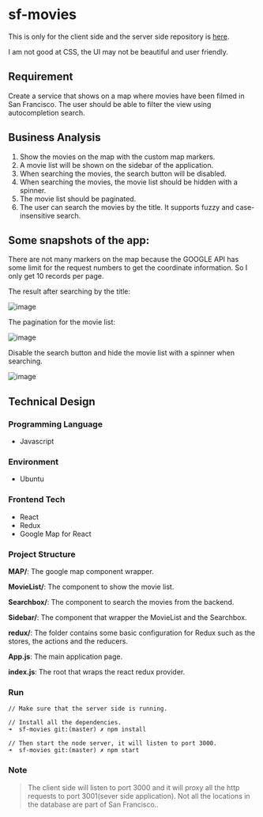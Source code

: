 # sf-movies
This is only for the client side and the server side repository is [here](https://github.com/zestxjest/sf-movies-server).

I am not good at CSS, the UI may not be beautiful and user friendly.

## Requirement
Create a service that shows on a map where movies have been filmed in San Francisco. The
user should be able to filter the view using autocompletion search.

## Business Analysis
1. Show the movies on the map with the custom map markers.
2. A movie list will be shown on the sidebar of the application.
3. When searching the movies, the search button will be disabled.
4. When searching the movies, the movie list should be hidden with a spinner.
5. The movie list should be paginated.
6. The user can search the movies by the title. It supports fuzzy and case-insensitive search.

## Some snapshots of the app:
There are not many markers on the map because the GOOGLE API has some limit for the request numbers to get the coordinate information. So I only get 10 records per page.

The result after searching by the title:

![image](https://github.com/zestxjest/sf-movies/blob/master/snapshots/SearchByTitle.jpg?raw=true)

The pagination for the movie list:

![image](https://github.com/zestxjest/sf-movies/blob/master/snapshots/Pagination.jpg?raw=true)

Disable the search button and hide the movie list with a spinner when searching.

![image](https://github.com/zestxjest/sf-movies/blob/master/snapshots/WhenSearching.jpg?raw=true)

## Technical Design
### Programming Language
* Javascript

### Environment
* Ubuntu

### Frontend Tech 
* React
* Redux
* Google Map for React

### Project Structure
**MAP/**: The google map component wrapper.

**MovieList/**: The component to show the movie list.

**Searchbox/**: The component to search the movies from the backend.

**Sidebar/**: The component that wrapper the MovieList and the Searchbox.

**redux/**: The folder contains some basic configuration for Redux such as the stores, the actions and the reducers.

**App.js**: The main application page.

**index.js**: The root that wraps the react redux provider.

### Run
```
// Make sure that the server side is running.

// Install all the dependencies.
➜  sf-movies git:(master) ✗ npm install

// Then start the node server, it will listen to port 3000.
➜  sf-movies git:(master) ✗ npm start
```

### Note
> The client side will listen to port 3000 and it will proxy all the http requests to port 3001(sever side application).
> Not all the locations in the database are part of San Francisco..
